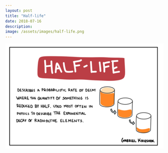 ```yaml
---
layout: post
title: "Half-life"
date: 2018-07-16
description: 
image: /assets/images/half-life.png
---
```


![Half-life](/assets/images/half-life.png)